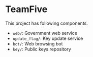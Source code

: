 # TeamFive


This project has following components.

- `web/`: Government web service
- `update_flag/`: Key update service 
- `bot/`: Web browsing bot
- `key/`: Public keys repository
